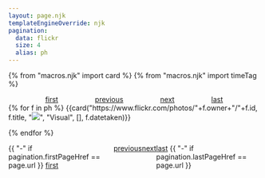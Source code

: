 ```yaml
---
layout: page.njk
templateEngineOverride: njk
pagination:
  data: flickr
  size: 4
  alias: ph
---
```

{% from "macros.njk" import card  %}
{% from "macros.njk" import timeTag %}



<style>
.card {
  width: initial !important;
}
</style>


<div style="display: flex; justify-content: space-evenly">
<span>
<a href="{{pagination.firstPageHref}}">first</a></span>
<a href="{{pagination.previousPageHref}}">previous</a>
<a href="{{pagination.nextPageHref}}">next</a>
<span><a href="{{pagination.lastPageHref}}">last</a>
</div>

<div class="articleList">
{% for f in ph  %}
{{card("https://www.flickr.com/photos/"+f.owner+"/"+f.id,
       f.title,
       "<img src='"+f.url_s+"' >",
       "Visual",
       [],
       f.datetaken)}}

{% endfor %}
</div>

<div style="display: flex; justify-content: space-evenly">
<span>
{{ "-" if pagination.firstPageHref == page.url }}
<a href="{{pagination.firstPageHref}}">first</a></span>
<a href="{{pagination.previousPageHref}}">previous</a>
<a href="{{pagination.nextPageHref}}">next</a>
<span><a href="{{pagination.lastPageHref}}">last</a>
{{ "-" if pagination.lastPageHref == page.url }}</span>
</div>
